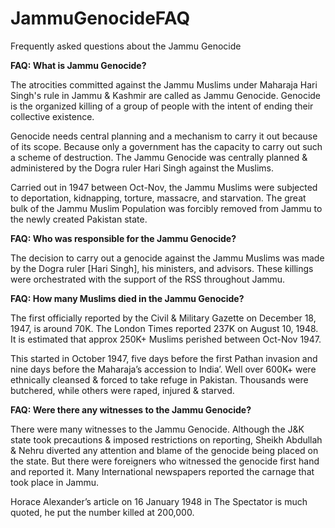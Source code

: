 # JammuGenocideFAQ
Frequently asked questions about the Jammu Genocide

**FAQ: What is Jammu Genocide?**

The atrocities committed against the Jammu Muslims under Maharaja Hari Singh's rule in Jammu & Kashmir are called as Jammu Genocide. 
Genocide is the organized killing of a group of people with the intent of ending their collective existence.


Genocide needs central planning and a mechanism to carry it out because of its scope. Because only a government has the capacity to carry out such a scheme of destruction. The Jammu Genocide was centrally planned & administered by the Dogra ruler Hari Singh against the Muslims.


Carried out in 1947 between Oct-Nov, the Jammu Muslims were subjected to deportation, kidnapping, torture, massacre, and starvation. The great bulk of the Jammu Muslim Population was forcibly removed from Jammu to the newly created Pakistan state.



**FAQ: Who was responsible for the Jammu Genocide?** 

The decision to carry out a genocide against the Jammu Muslims was made by the Dogra ruler [Hari Singh], his ministers, and advisors. These killings were orchestrated with the support of the RSS throughout Jammu.


**FAQ: How many Muslims died in the Jammu Genocide?**

The first officially reported by the Civil & Military Gazette on December 18, 1947, is around 70K. The London Times reported 237K on August 10, 1948. It is estimated that approx 250K+ Muslims perished between Oct-Nov 1947.

This started in October 1947, five days before the first Pathan invasion and nine days before the Maharaja’s accession to India’. Well over 600K+ were ethnically cleansed & forced to take refuge in Pakistan. Thousands were butchered, while others were raped, injured & starved.

**FAQ: Were there any witnesses to the Jammu Genocide?**

There were many witnesses to the Jammu Genocide. Although the J&K state took precautions & imposed restrictions on reporting, Sheikh Abdullah & Nehru diverted any attention and blame of the genocide being placed on the state. But there were foreigners who witnessed the genocide first hand and reported it. Many International newspapers reported the carnage that took place in Jammu.

Horace Alexander’s article on 16 January 1948 in The Spectator is much quoted, he put the number killed at 200,000.
